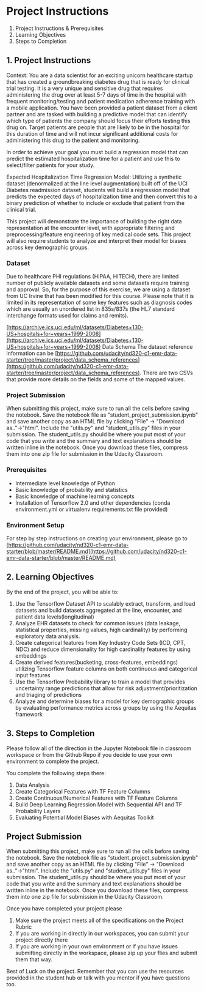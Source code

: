 # Project Instructions

1. Project Instructions & Prerequisites
1. Learning Objectives
1. Steps to Completion

## 1. Project Instructions

Context: You are a data scientist for an exciting unicorn healthcare startup that has created 
a groundbreaking diabetes drug that is ready for clinical trial testing. 
It is a very unique and sensitive drug that requires administering the drug over 
at least 5-7 days of time in the hospital with frequent monitoring/testing 
and patient medication adherence training with a mobile application. 
You have been provided a patient dataset from a client partner and are tasked with 
building a predictive model that can identify which type of patients the company 
should focus their efforts testing this drug on. 
Target patients are people that are likely to be in the hospital for this duration 
of time and will not incur significant additional costs for administering this drug 
to the patient and monitoring.

In order to achieve your goal you must build a regression model that can predict 
the estimated hospitalization time for a patient and use this to select/filter patients 
for your study.

Expected Hospitalization Time Regression Model: Utilizing a synthetic dataset
(denormalized at the line level augmentation) built off of the UCI Diabetes readmission dataset, 
students will build a regression model that predicts the expected days of hospitalization 
time and then convert this to a binary prediction of whether to include or exclude 
that patient from the clinical trial.

This project will demonstrate the importance of building the right data representation 
at the encounter level, with appropriate filtering and preprocessing/feature engineering 
of key medical code sets. This project will also require students to analyze and 
interpret their model for biases across key demographic groups.

### Dataset

Due to healthcare PHI regulations (HIPAA, HITECH), there are limited number of publicly available 
datasets and some datasets require training and approval. 
So, for the purpose of this exercise, we are using a dataset from UC Irvine 
that has been modified for this course. 
Please note that it is limited in its representation of some key features 
such as diagnosis codes which are usually an unordered list in 835s/837s 
(the HL7 standard interchange formats used for claims and remits).

[https://archive.ics.uci.edu/ml/datasets/Diabetes+130-US+hospitals+for+years+1999-2008](https://archive.ics.uci.edu/ml/datasets/Diabetes+130-US+hospitals+for+years+1999-2008) 
Data Schema The dataset reference information can be 
[https://github.com/udacity/nd320-c1-emr-data-starter/tree/master/project/data_schema_references](https://github.com/udacity/nd320-c1-emr-data-starter/tree/master/project/data_schema_references). 
There are two CSVs that provide more details on the fields and some of the mapped values.

### Project Submission

When submitting this project, make sure to run all the cells before saving the notebook. Save the notebook file as "student_project_submission.ipynb" and save another copy as an HTML file by clicking "File" -> "Download as.."->"html". Include the "utils.py" and "student_utils.py" files in your submission. The student_utils.py should be where you put most of your code that you write and the summary and text explanations should be written inline in the notebook. Once you download these files, compress them into one zip file for submission in the Udacity Classroom.

### Prerequisites

* Intermediate level knowledge of Python
* Basic knowledge of probability and statistics
* Basic knowledge of machine learning concepts
* Installation of Tensorflow 2.0 and other dependencies
(conda environment.yml or virtualenv requirements.txt file provided)

### Environment Setup

For step by step instructions on creating your environment, please go to 
[https://github.com/udacity/nd320-c1-emr-data-starter/blob/master/README.md](https://github.com/udacity/nd320-c1-emr-data-starter/blob/master/README.md)

## 2. Learning Objectives 

By the end of the project, you will be able to:

1. Use the Tensorflow Dataset API to scalably extract, transform, and load datasets 
and build datasets aggregated at the line, encounter, and patient data levels(longitudinal)
1. Analyze EHR datasets to check for common issues 
(data leakage, statistical properties, missing values, high cardinality) 
by performing exploratory data analysis.
1. Create categorical features from Key Industry Code Sets (ICD, CPT, NDC) 
and reduce dimensionality for high cardinality features by using embeddings
1. Create derived features(bucketing, cross-features, embeddings) utilizing Tensorflow 
feature columns on both continuous and categorical input features
1. Use the Tensorflow Probability library to train a model that provides uncertainty 
range predictions that allow for risk adjustment/prioritization and triaging of predictions
1. Analyze and determine biases for a model for key demographic groups by evaluating 
performance metrics across groups by using the Aequitas framework

## 3. Steps to Completion

Please follow all of the direction in the Jupyter Notebook file in classroom workspace 
or from the Github Repo if you decide to use your own environment to complete the project.

You complete the following steps there:

1. Data Analysis
1. Create Categorical Features with TF Feature Columns
1. Create Continuous/Numerical Features with TF Feature Columns
1. Build Deep Learning Regression Model with Sequential API and TF Probability Layers
1. Evaluating Potential Model Biases with Aequitas Toolkit

## Project Submission

When submitting this project, make sure to run all the cells before saving the notebook. 
Save the notebook file as "student_project_submission.ipynb" and save another copy as an 
HTML file by clicking "File" -> "Download as.."->"html". 
Include the "utils.py" and "student_utils.py" files in your submission. 
The student_utils.py should be where you put most of your code that you write and the 
summary and text explanations should be written inline in the notebook. 
Once you download these files, compress them into one zip file for submission in the 
Udacity Classroom.

Once you have completed your project please

1. Make sure the project meets all of the specifications on the Project Rubric
1. If you are working in directly in our workspaces, you can submit your project directly there
1. If you are working in your own environment or if you have issues submitting directly 
in the workspace, please zip up your flies and submit them that way.

Best of Luck on the project. Remember that you can use the resources provided 
in the student hub or talk with you mentor if you have questions too.

